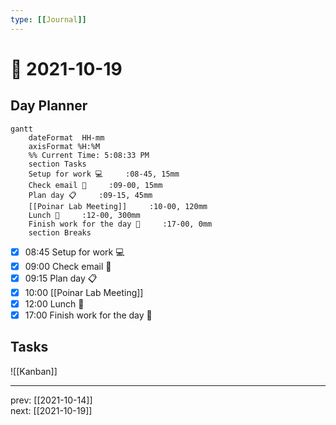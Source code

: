 ```yaml
---
type: [[Journal]]
---
```


# 📆 2021-10-19

## Day Planner
```mermaid
gantt
    dateFormat  HH-mm
    axisFormat %H:%M
    %% Current Time: 5:08:33 PM
    section Tasks
    Setup for work 💻     :08-45, 15mm
    Check email 📧     :09-00, 15mm
    Plan day 📋     :09-15, 45mm
    [[Poinar Lab Meeting]]     :10-00, 120mm
    Lunch 🍙     :12-00, 300mm
    Finish work for the day 🎉     :17-00, 0mm
    section Breaks

```

- [x] 08:45 Setup for work 💻
- [x] 09:00 Check email 📧
- [x] 09:15 Plan day 📋
- [x] 10:00 [[Poinar Lab Meeting]]
- [x] 12:00 Lunch 🍙
- [x] 17:00 Finish work for the day 🎉

## Tasks

![[Kanban]]

---

prev: [[2021-10-14]]  
next: [[2021-10-19]]  